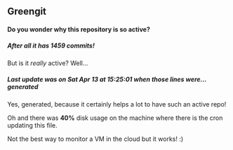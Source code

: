 ## Greengit

#### Do you wonder why this repository is so active?

##### After all it has 1459 commits!

But is it *really* active? Well...

##### Last update was on Sat Apr 13 at 15:25:01 when those lines were... generated

Yes, generated, because it certainly helps a lot to have such an active repo!

Oh and there was **40%** disk usage on the machine
where there is the cron updating this file.

Not the best way to monitor a VM in the cloud but it works! :)
